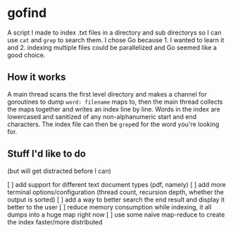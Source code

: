 # gofind

A script I made to index .txt files in a directory and sub directorys so I can use `cat` and `grep` to search them. I chose Go because 1. I wanted to learn it and 2. indexing multiple files could be parallelized and Go seemed like a good choice.

## How it works

A main thread scans the first level directory and makes a channel for goroutines to dump `word: filename` maps to, then the main thread collects the maps together and writes an index line by line. Words in the index are lowercased and sanitized of any non-alphanumeric start and end characters.
The index file can then be `grep`ed for the word you're looking for.

## Stuff I'd like to do
(but will get distracted before I can)

[ ] add support for different text document types (pdf, namely)
[ ] add more terminal options/configuration (thread count, recursion depth, whether the output is sorted)
[ ] add a way to better search the end result and display it better to the user 
[ ] reduce memory consumption while indexing, it all dumps into a huge map right now
[ ] use some naive map-reduce to create the index faster/more distributed

